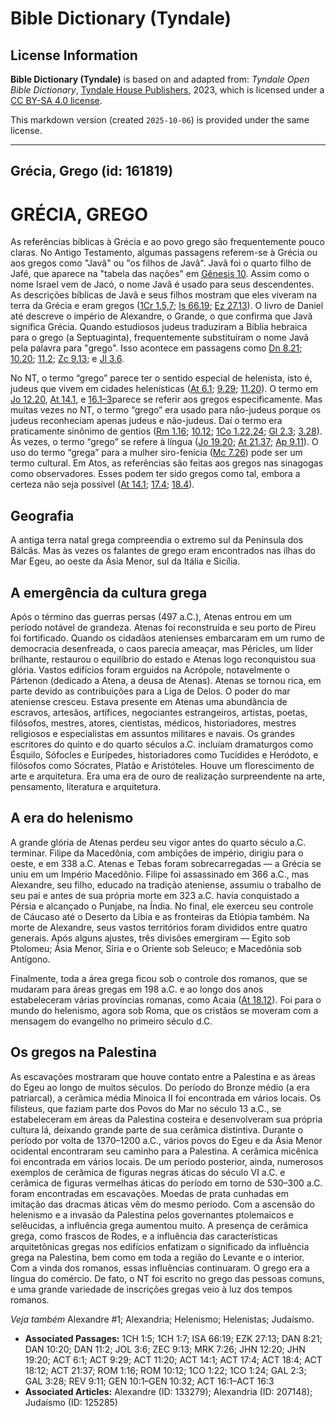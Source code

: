 # Bible Dictionary (Tyndale)

## License Information

**Bible Dictionary (Tyndale)** is based on and adapted from: _Tyndale Open Bible Dictionary_, [Tyndale House Publishers](https://tyndaleopenresources.com/), 2023, which is licensed under a [CC BY-SA 4.0 license](https://creativecommons.org/licenses/by-sa/4.0/legalcode.en).

This markdown version (created `2025-10-06`) is provided under the same license.



--------------------------------

## Grécia, Grego (id: 161819)

GRÉCIA, GREGO
=============

As referências bíblicas à Grécia e ao povo grego são frequentemente pouco claras. No Antigo Testamento, algumas passagens referem\-se à Grécia ou aos gregos como "Javã" ou "os filhos de Javã". Javã foi o quarto filho de Jafé, que aparece na "tabela das nações" em [Gênesis 10](https://ref.ly/Gen10:1-Gen10:32). Assim como o nome Israel vem de Jacó, o nome Javã é usado para seus descendentes. As descrições bíblicas de Javã e seus filhos mostram que eles viveram na terra da Grécia e eram gregos ([1Cr 1\.5,7](https://ref.ly/1Chr1:5); [Is 66\.19](https://ref.ly/Isa66:19); [Ez 27\.13](https://ref.ly/Ezek27:13)). O livro de Daniel até descreve o império de Alexandre, o Grande, o que confirma que Javã significa Grécia. Quando estudiosos judeus traduziram a Bíblia hebraica para o grego (a Septuaginta), frequentemente substituíram o nome Javã pela palavra para "grego". Isso acontece em passagens como [Dn 8\.21](https://ref.ly/Dan8:21); [10\.20](https://ref.ly/Dan10:20); [11\.2](https://ref.ly/Dan11:2); [Zc 9\.13](https://ref.ly/Zech9:13); e [Jl 3\.6](https://ref.ly/Joel3:6).

No NT, o termo “grego” parece ter o sentido especial de helenista, isto é, judeus que vivem em cidades helenísticas ([At 6\.1](https://ref.ly/Acts6:1); [9\.29](https://ref.ly/Acts9:29); [11\.20](https://ref.ly/Acts11:20)). O termo em [Jo 12\.20](https://ref.ly/John12:20), [At 14\.1](https://ref.ly/Acts14:1), e [16\.1–3](https://ref.ly/Acts16:1-Acts16:3)parece se referir aos gregos especificamente. Mas muitas vezes no NT, o termo “grego” era usado para não\-judeus porque os judeus reconheciam apenas judeus e não\-judeus. Daí o termo era praticamente sinônimo de gentios ([Rm 1\.16](https://ref.ly/Rom1:16); [10\.12](https://ref.ly/Rom10:12); [1Co 1\.22,24](https://ref.ly/1Cor1:22); [Gl 2\.3](https://ref.ly/Gal2:3); [3\.28](https://ref.ly/Gal3:28)). Às vezes, o termo “grego” se refere à língua ([Jo 19\.20](https://ref.ly/John19:20); [At 21\.37](https://ref.ly/Acts21:37); [Ap 9\.11](https://ref.ly/Rev9:11)). O uso do termo “grega” para a mulher siro\-fenícia ([Mc 7\.26](https://ref.ly/Mark7:26)) pode ser um termo cultural. Em Atos, as referências são feitas aos gregos nas sinagogas como observadores. Esses podem ter sido gregos como tal, embora a certeza não seja possível ([At 14\.1](https://ref.ly/Acts14:1); [17\.4](https://ref.ly/Acts17:4); [18\.4](https://ref.ly/Acts18:4)).

Geografia
---------

A antiga terra natal grega compreendia o extremo sul da Península dos Bálcãs. Mas às vezes os falantes de grego eram encontrados nas ilhas do Mar Egeu, ao oeste da Ásia Menor, sul da Itália e Sicília.

A emergência da cultura grega
-----------------------------

Após o término das guerras persas (497 a.C.), Atenas entrou em um período notável de grandeza. Atenas foi reconstruída e seu porto de Pireu foi fortificado. Quando os cidadãos atenienses embarcaram em um rumo de democracia desenfreada, o caos parecia ameaçar, mas Péricles, um líder brilhante, restaurou o equilíbrio do estado e Atenas logo reconquistou sua glória. Vastos edifícios foram erguidos na Acrópole, notavelmente o Pártenon (dedicado a Atena, a deusa de Atenas). Atenas se tornou rica, em parte devido as contribuições para a Liga de Delos. O poder do mar ateniense cresceu. Estava presente em Atenas uma abundância de escravos, artesãos, artífices, negociantes estrangeiros, artistas, poetas, filósofos, mestres, atores, cientistas, médicos, historiadores, mestres religiosos e especialistas em assuntos militares e navais. Os grandes escritores do quinto e do quarto séculos a.C. incluíam dramaturgos como Ésquilo, Sófocles e Eurípedes, historiadores como Tucídides e Heródoto, e filósofos como Sócrates, Platão e Aristóteles. Houve um florescimento de arte e arquitetura. Era uma era de ouro de realização surpreendente na arte, pensamento, literatura e arquitetura.

A era do helenismo
------------------

A grande glória de Atenas perdeu seu vigor antes do quarto século a.C. terminar. Filipe da Macedônia, com ambições de império, dirigiu para o oeste, e em 338 a.C. Atenas e Tebas foram sobrecarregadas — a Grécia se uniu em um Império Macedônio. Filipe foi assassinado em 366 a.C., mas Alexandre, seu filho, educado na tradição ateniense, assumiu o trabalho de seu pai e antes de sua própria morte em 323 a.C. havia conquistado a Pérsia e alcançado o Punjabe, na Índia. No final, ele exerceu seu controle de Cáucaso até o Deserto da Líbia e as fronteiras da Etiópia também. Na morte de Alexandre, seus vastos territórios foram divididos entre quatro generais. Após alguns ajustes, três divisões emergiram — Egito sob Ptolomeu; Ásia Menor, Síria e o Oriente sob Seleuco; e Macedônia sob Antígono.

Finalmente, toda a área grega ficou sob o controle dos romanos, que se mudaram para áreas gregas em 198 a.C. e ao longo dos anos estabeleceram várias províncias romanas, como Acaia ([At 18\.12](https://ref.ly/Acts18:12)). Foi para o mundo do helenismo, agora sob Roma, que os cristãos se moveram com a mensagem do evangelho no primeiro século d.C.

Os gregos na Palestina
----------------------

As escavações mostraram que houve contato entre a Palestina e as áreas do Egeu ao longo de muitos séculos. Do período do Bronze médio (a era patriarcal), a cerâmica média Minoica II foi encontrada em vários locais. Os filisteus, que faziam parte dos Povos do Mar no século 13 a.C., se estabeleceram em áreas da Palestina costeira e desenvolveram sua própria cultura lá, deixando grande parte de sua cerâmica distintiva. Durante o período por volta de 1370–1200 a.C., vários povos do Egeu e da Ásia Menor ocidental encontraram seu caminho para a Palestina. A cerâmica micênica foi encontrada em vários locais. De um período posterior, ainda, numerosos exemplos de cerâmica de figuras negras áticas do século VI a.C. e cerâmica de figuras vermelhas áticas do período em torno de 530–300 a.C. foram encontradas em escavações. Moedas de prata cunhadas em imitação das dracmas áticas vêm do mesmo período. Com a ascensão do helenismo e a invasão da Palestina pelos governantes ptolemaicos e selêucidas, a influência grega aumentou muito. A presença de cerâmica grega, como frascos de Rodes, e a influência das características arquitetônicas gregas nos edifícios enfatizam o significado da influência grega na Palestina, bem como em toda a região do Levante e o interior. Com a vinda dos romanos, essas influências continuaram. O grego era a língua do comércio. De fato, o NT foi escrito no grego das pessoas comuns, e uma grande variedade de inscrições gregas veio à luz dos tempos romanos.

*Veja também* Alexandre \#1; Alexandria; Helenismo; Helenistas; Judaísmo.

* **Associated Passages:** 1CH 1:5; 1CH 1:7; ISA 66:19; EZK 27:13; DAN 8:21; DAN 10:20; DAN 11:2; JOL 3:6; ZEC 9:13; MRK 7:26; JHN 12:20; JHN 19:20; ACT 6:1; ACT 9:29; ACT 11:20; ACT 14:1; ACT 17:4; ACT 18:4; ACT 18:12; ACT 21:37; ROM 1:16; ROM 10:12; 1CO 1:22; 1CO 1:24; GAL 2:3; GAL 3:28; REV 9:11; GEN 10:1–GEN 10:32; ACT 16:1–ACT 16:3
* **Associated Articles:** Alexandre (ID: 133279); Alexandria (ID: 207148); Judaísmo (ID: 125285)

